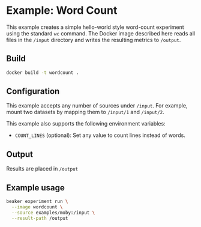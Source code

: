 # Example: Word Count

This example creates a simple hello-world style word-count experiment using the
standard `wc` command. The Docker image described here reads all files in the
`/input` directory and writes the resulting metrics to `/output`.

## Build

```bash
docker build -t wordcount .
```

## Configuration

This example accepts any number of sources under `/input`. For example, mount
two datasets by mapping them to `/input/1` and `/input/2`.

This example also supports the following environment variables:

- `COUNT_LINES` (optional): Set any value to count lines instead of words.

## Output

Results are placed in `/output`

## Example usage

```bash
beaker experiment run \
  --image wordcount \
  --source examples/moby:/input \
  --result-path /output
```
